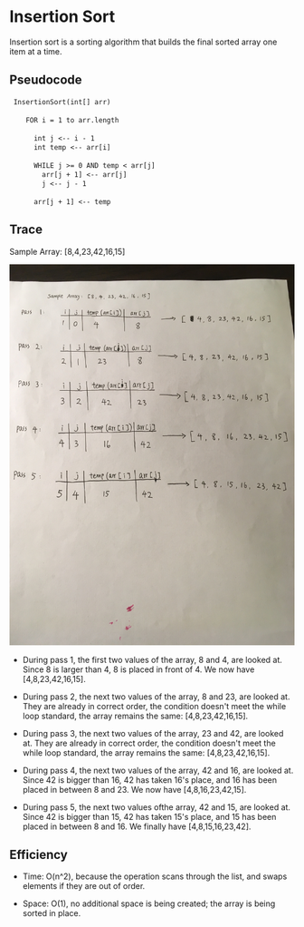 # Insertion Sort 
  Insertion sort is a sorting algorithm that builds the final sorted array one item at a time. 

## Pseudocode
```
 InsertionSort(int[] arr)
  
    FOR i = 1 to arr.length
    
      int j <-- i - 1
      int temp <-- arr[i]
      
      WHILE j >= 0 AND temp < arr[j]
        arr[j + 1] <-- arr[j]
        j <-- j - 1
        
      arr[j + 1] <-- temp
```

## Trace
Sample Array: [8,4,23,42,16,15]

![insertion-sort](insertion-sort.JPG)

- During pass 1, the first two values of the array, 8 and 4, are looked at. Since 8 is larger than 4, 8 is placed in front of 4. We now have [4,8,23,42,16,15].

- During pass 2, the next two values of the array, 8 and 23, are looked at. They are already in correct order, the condition doesn't meet the while loop standard, the array remains the same: [4,8,23,42,16,15].

- During pass 3, the next two values of the array, 23 and 42, are looked at. They are already in correct order, the condition doesn't meet the while loop standard, the array remains the same: [4,8,23,42,16,15].

- During pass 4, the next two values of the array, 42 and 16, are looked at. Since 42 is bigger than 16, 42 has taken 16's place, and 16 has been placed in between 8 and 23. We now have [4,8,16,23,42,15].

- During pass 5, the next two values ofthe array, 42 and 15, are looked at. Since 42 is bigger than 15, 42 has taken 15's place, and 15 has been placed in between 8 and 16. We finally have [4,8,15,16,23,42].

## Efficiency
- Time: O(n^2), because the operation scans through the list, and swaps elements if they are out of order. 

- Space: O(1), no additional space is being created; the array is being sorted in place. 
